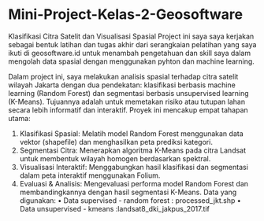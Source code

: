 # Mini-Project-Kelas-2-Geosoftware
Klasifikasi Citra Satelit dan Visualisasi Spasial
Project ini saya saya kerjakan sebagai bentuk latihan dan tugas akhir dari serangkaian pelatihan yang saya ikuti di geosoftware.id untuk menambah pengetahuan dan skill saya dalam mengolah data spasial dengan menggunakan pyhton dan machine learning.

Dalam project ini, saya melakukan analisis spasial terhadap citra satelit wilayah Jakarta dengan dua pendekatan: klasifikasi berbasis machine learning (Random Forest) dan
segmentasi berbasis unsupervised learning (K-Means). Tujuannya adalah untuk memetakan risiko atau tutupan lahan secara lebih informatif dan interaktif.
Proyek ini mencakup empat tahapan utama:
1. Klasifikasi Spasial: Melatih model Random Forest menggunakan data vektor (shapefile) dan menghasilkan peta prediksi kategori.
2. Segmentasi Citra: Menerapkan algoritma K-Means pada citra Landsat untuk membentuk wilayah homogen berdasarkan spektral.
3. Visualisasi Interaktif: Menggabungkan hasil klasifikasi dan segmentasi dalam peta interaktif menggunakan Folium.
4. Evaluasi & Analisis: Mengevaluasi performa model Random Forest dan membandingkannya dengan hasil segmentasi K-Means.
Data yang digunakan:
• Data supervised - random forest : processed_jkt.shp
• Data unsupervised - kmeans :landsat8_dki_jakpus_2017.tif
